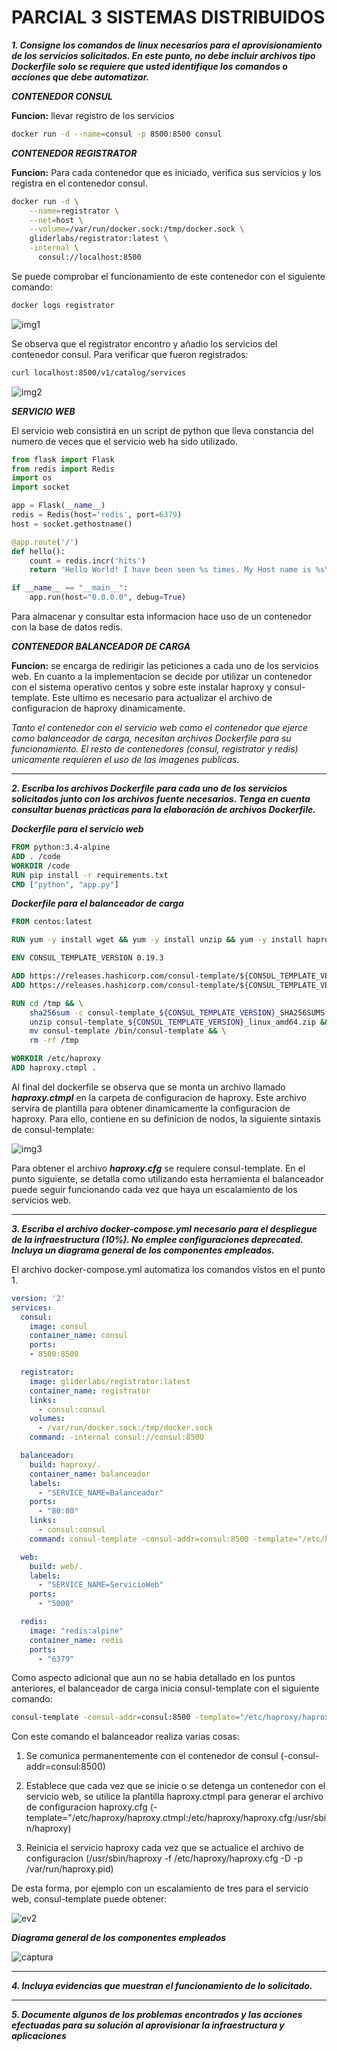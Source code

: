 # PARCIAL 3 SISTEMAS DISTRIBUIDOS #

***1. Consigne los comandos de linux necesarios para el aprovisionamiento de los servicios solicitados. En este punto,
no debe incluir archivos tipo Dockerfile solo se requiere que usted identifique los comandos o acciones que debe automatizar.***

***CONTENEDOR CONSUL***

**Funcion:** llevar registro de los servicios

```bash
docker run -d --name=consul -p 8500:8500 consul
```


***CONTENEDOR REGISTRATOR***

**Funcion:** Para cada contenedor que es iniciado, verifica sus servicios y los registra en el contenedor consul.
```bash
docker run -d \
    --name=registrator \
    --net=host \
    --volume=/var/run/docker.sock:/tmp/docker.sock \
    gliderlabs/registrator:latest \
    -internal \
      consul://localhost:8500
```

Se puede comprobar el funcionamiento de este contenedor con el siguiente comando:
```bash
docker logs registrator
```
![img1](https://user-images.githubusercontent.com/17281733/33508560-0ba4b7a0-d6c9-11e7-9b3b-ca2fbab403e3.png)

Se observa que el registrator encontro y añadio los servicios del contenedor consul. Para verificar que fueron registrados:
```bash
curl localhost:8500/v1/catalog/services
```
![img2](https://user-images.githubusercontent.com/17281733/33508612-7ca0d6b4-d6c9-11e7-82c4-b97208e9a1f3.png)


***SERVICIO WEB***

El servicio web consistirá en un script de python que lleva constancia del numero de veces que el servicio web ha sido utilizado.
```python
from flask import Flask
from redis import Redis
import os
import socket

app = Flask(__name__)
redis = Redis(host='redis', port=6379)
host = socket.gethostname()

@app.route('/')
def hello():
    count = redis.incr('hits')
    return 'Hello World! I have been seen %s times. My Host name is %s\n\n' % (count ,host)

if __name__ == "__main__":
    app.run(host="0.0.0.0", debug=True)
```

Para almacenar y consultar esta informacion hace uso de un contenedor con la base de datos redis.



***CONTENEDOR BALANCEADOR DE CARGA***

**Funcion:** se encarga de redirigir las peticiones a cada uno de los servicios web. 
En cuanto a la implementacion se decide por utilizar un contenedor con el sistema operativo centos y sobre este instalar haproxy
y consul-template. Este ultimo es necesario para actualizar el archivo de configuracion de haproxy dinamicamente.


*Tanto el contenedor con el servicio web como el contenedor que ejerce como balanceador de carga, necesitan archivos Dockerfile para
su funcionamiento. El resto de contenedores (consul, registrator y redis) unicamente requieren el uso de las imagenes publicas.*

___

***2. Escriba los archivos Dockerfile para cada uno de los servicios solicitados junto con los archivos fuente necesarios. 
Tenga en cuenta consultar buenas prácticas para la elaboración de archivos Dockerfile.***

***Dockerfile para el servicio web***
```dockerfile
FROM python:3.4-alpine
ADD . /code
WORKDIR /code
RUN pip install -r requirements.txt
CMD ["python", "app.py"]
```

***Dockerfile para el balanceador de carga***
```dockerfile
FROM centos:latest

RUN yum -y install wget && yum -y install unzip && yum -y install haproxy

ENV CONSUL_TEMPLATE_VERSION 0.19.3

ADD https://releases.hashicorp.com/consul-template/${CONSUL_TEMPLATE_VERSION}/consul-template_${CONSUL_TEMPLATE_VERSION}_SHA256SUMS /tmp/
ADD https://releases.hashicorp.com/consul-template/${CONSUL_TEMPLATE_VERSION}/consul-template_${CONSUL_TEMPLATE_VERSION}_linux_amd64.zip /tmp/

RUN cd /tmp && \
    sha256sum -c consul-template_${CONSUL_TEMPLATE_VERSION}_SHA256SUMS 2>&1 | grep OK && \
    unzip consul-template_${CONSUL_TEMPLATE_VERSION}_linux_amd64.zip && \
    mv consul-template /bin/consul-template && \
    rm -rf /tmp

WORKDIR /etc/haproxy
ADD haproxy.ctmpl .
```

Al final del dockerfile se observa que se monta un archivo llamado ***haproxy.ctmpl*** en la carpeta de configuracion de haproxy. 
Este archivo servira de plantilla para obtener dinamicamente la configuracion de haproxy. 
Para ello, contiene en su definicion de nodos, la siguiente sintaxis de consul-template:

![img3](https://user-images.githubusercontent.com/17281733/33509599-fc38d1b8-d6d0-11e7-93ed-81dd5ed5caf1.png)

Para obtener el archivo ***haproxy.cfg*** se requiere consul-template. En el punto siguiente, se detalla como utilizando esta herramienta
el balanceador puede seguir funcionando cada vez que haya un escalamiento de los servicios web.


___

***3. Escriba el archivo docker-compose.yml necesario para el despliegue de la infraestructura (10%). 
No emplee configuraciones deprecated. Incluya un diagrama general de los componentes empleados.***

El archivo docker-compose.yml automatiza los comandos vistos en el punto 1.

```yml
version: '2'
services:
  consul:
    image: consul
    container_name: consul
    ports:
    - 8500:8500

  registrator:
    image: gliderlabs/registrator:latest
    container_name: registrator
    links:
      - consul:consul
    volumes:
      - /var/run/docker.sock:/tmp/docker.sock
    command: -internal consul://consul:8500

  balanceador:
    build: haproxy/.
    container_name: balanceador
    labels:
      - "SERVICE_NAME=Balanceador"
    ports:
      - "80:80"
    links:
      - consul:consul
    command: consul-template -consul-addr=consul:8500 -template="/etc/haproxy/haproxy.ctmpl:/etc/haproxy/haproxy.cfg:/usr/sbin/haproxy -f /etc/haproxy/haproxy.cfg -D -p /var/run/haproxy.pid"

  web:
    build: web/.
    labels:
      - "SERVICE_NAME=ServicioWeb"
    ports:
      - "5000"

  redis:
    image: "redis:alpine"
    container_name: redis
    ports:
      - "6379"
```

Como aspecto adicional que aun no se habia detallado en los puntos anteriores, el balanceador de carga inicia consul-template con 
el siguiente comando:
```bash
consul-template -consul-addr=consul:8500 -template="/etc/haproxy/haproxy.ctmpl:/etc/haproxy/haproxy.cfg:/usr/sbin/haproxy -f /etc/haproxy/haproxy.cfg -D -p /var/run/haproxy.pid"
```
Con este comando el balanceador realiza varias cosas:
1. Se comunica permanentemente con el contenedor de consul 
(-consul-addr=consul:8500)

2. Establece que cada vez que se inicie o se detenga un contenedor con el servicio web, se utilice la plantilla haproxy.ctmpl para 
generar el archivo de configuracion haproxy.cfg
(-template="/etc/haproxy/haproxy.ctmpl:/etc/haproxy/haproxy.cfg:/usr/sbin/haproxy)


3. Reinicia el servicio haproxy cada vez que se actualice el archivo de configuracion
(/usr/sbin/haproxy -f /etc/haproxy/haproxy.cfg -D -p /var/run/haproxy.pid)

De esta forma, por ejemplo con un escalamiento de tres para el servicio web, consul-template puede obtener:

![ev2](https://user-images.githubusercontent.com/17281733/33510072-cda3607a-d6d5-11e7-98c7-03361caa8bb1.png)


***Diagrama general de los componentes empleados***

![captura](https://user-images.githubusercontent.com/17281733/33510592-ba58e110-d6db-11e7-883c-0c2e5c664821.PNG)


___

***4. Incluya evidencias que muestran el funcionamiento de lo solicitado.*** 




___

***5. Documente algunos de los problemas encontrados y las acciones efectuadas para su solución al aprovisionar
la infraestructura y aplicaciones***
